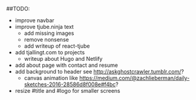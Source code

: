 ##TODO:
- improve navbar
- improve tjube.ninja text
	- add missing images
	- remove nonsense
	- add writeup of react-tjube
- add tjallingt.com to projects
	- writeup about Hugo and Netlify
- add about page with contact and resume
- add background to header see http://askghostcrawler.tumblr.com/?
	- canvas animation like https://medium.com/@zachlieberman/daily-sketches-2016-28586d8f008e#f4bc?
- resize #title and #logo for smaller screens